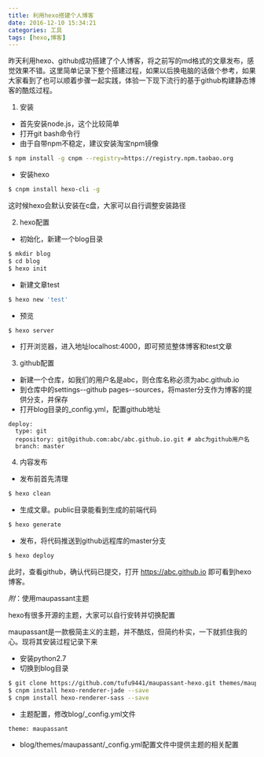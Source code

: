 ```yaml
---
title: 利用hexo搭建个人博客
date: 2016-12-10 15:34:21
categories: 工具
tags: [hexo,博客]
---
```


昨天利用hexo、github成功搭建了个人博客，将之前写的md格式的文章发布，感觉效果不错。这里简单记录下整个搭建过程，如果以后换电脑的话做个参考，如果大家看到了也可以顺着步骤一起实践，体验一下现下流行的基于github构建静态博客的酷炫过程。

1. 安装
- 首先安装node.js，这个比较简单
- 打开git bash命令行
- 由于自带npm不稳定，建议安装淘宝npm镜像
```bash
$ npm install -g cnpm --registry=https://registry.npm.taobao.org
```
- 安装hexo
```bash
$ cnpm install hexo-cli -g
```
这时候hexo会默认安装在c盘，大家可以自行调整安装路径

2. hexo配置
- 初始化，新建一个blog目录
```bash
$ mkdir blog
$ cd blog
$ hexo init
```
- 新建文章test
```bash
$ hexo new 'test'
```
- 预览
```bash
$ hexo server
```
- 打开浏览器，进入地址localhost:4000，即可预览整体博客和test文章

3. github配置
- 新建一个仓库，如我们的用户名是abc，则仓库名称必须为abc.github.io
- 到仓库中的settings--github pages--sources，将master分支作为博客的提供分支，并保存
- 打开blog目录的_config.yml，配置github地址
```
deploy:
  type: git
  repository: git@github.com:abc/abc.github.io.git # abc为github用户名
  branch: master
```

4. 内容发布
- 发布前首先清理
```bash
$ hexo clean
```
- 生成文章。public目录能看到生成的前端代码
```bash
$ hexo generate
```
- 发布，将代码推送到github远程库的master分支
```bash
$ hexo deploy
```
此时，查看github，确认代码已提交，打开
https://abc.github.io
即可看到hexo博客。

*附*：使用maupassant主题

hexo有很多开源的主题，大家可以自行安转并切换配置

maupassant是一款极简主义的主题，并不酷炫，但简约朴实，一下就抓住我的心。现将其安装过程记录下来

- 安装python2.7
- 切换到blog目录
```bash
$ git clone https://github.com/tufu9441/maupassant-hexo.git themes/maupassant
$ cnpm install hexo-renderer-jade --save
$ cnpm install hexo-renderer-sass --save
```
- 主题配置，修改blog/_config.yml文件
```
theme: maupassant
```
- blog/themes/maupassant/_config.yml配置文件中提供主题的相关配置
